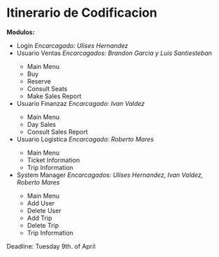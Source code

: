 <h1>Itinerario de Codificacion</h1>
<p><b>Modulos: </b>
 <ul>
  <li>Login <i>Encarcagado: Ulises Hernandez</i> </li>
   <li>Usuario Ventas <i>Encarcagados: Brandon Garcia y Luis Santiesteban</i> </li> 
    <ul> 
      <li>Main Menu</li>
      <li>Buy</li>
      <li>Reserve</li>
      <li>Consult Seats</li>
      <li>Make Sales Report</li>
   </ul>
   <li>Usuario Finanzaz <i>Encarcagado: Ivan Valdez</i> </li>
   <ul>
     <li>Main Menu</li>
     <li>Day Sales</li>
     <li>Consult Sales Report</li>
   </ul>
   <li>Usuario Logistica <i>Encarcagado: Roberto Mares</i> </li>
   <ul>
     <li>Main Menu</li>
     <li>Ticket Information</li>
     <li>Trip Information</li>
   </ul>
   <li>System Manager <i>Encarcagados: Ulises Hernandez, Ivan Valdez, Roberto Mares</i> </li>
   <ul>
     <li>Main Menu</li>
     <li>Add User</li>
     <li>Delete User</li>
     <li>Add Trip</li>
     <li>Delete Trip</li>
     <li>Trip Information</li>
   </ul>
</ul>
Deadline: Tuesday 9th. of April
</p>
